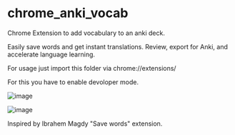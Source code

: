 # chrome_anki_vocab

Chrome Extension to add vocabulary to an anki deck.

Easily save words and get instant translations. Review, export for Anki, and accelerate language learning.

For usage just import this folder via chrome://extensions/ 

For this you have to enable devoloper mode.

![image](https://github.com/flogriesser/chrome_anki_vocab/assets/63300156/2ad31212-74e0-4ada-8a5f-a16aa9d4808e)

![image](https://github.com/flogriesser/chrome_anki_vocab/assets/63300156/46e92f3e-2afd-4633-a8c0-a6c7894f04ce)


Inspired by Ibrahem Magdy "Save words" extension.
